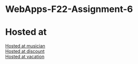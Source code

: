 # WebApps-F22-Assignment-6
# Hosted at
[Hosted at musician](https://44-563-web-apps-f22.github.io/44563-webapps-assignment-6-ghantanagamounikadevi/musician.html)
<br>
[Hosted at discount](https://44-563-web-apps-f22.github.io/44563-webapps-assignment-6-ghantanagamounikadevi/discount.html)
<br>
[Hosted at vacation](https://44-563-web-apps-f22.github.io/44563-webapps-assignment-6-ghantanagamounikadevi/vacation.html)

